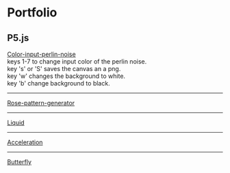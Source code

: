 # Portfolio

## P5.js
 [Color-input-perlin-noise](https://ellamcmorrow.github.io/color-input/) </br>
 keys 1-7 to change input color of the perlin noise. </br>
 key 's' or 'S' saves the canvas an a png. </br>
 key 'w' changes the background to white.</br>
 key 'b' change background to black.</br>
***
[Rose-pattern-generator](https://ellamcmorrow.github.io/p5_RoseGenerator/) <br/>
***
[Liquid](https://ellamcmorrow.github.io/liquids/index.html) <br/>
***

[Acceleration](https://ellamcmorrow.github.io/acceleration-towards-mouse/) <br/>
***
[Butterfly](https://ellamcmorrow.github.io/butterfly/) <br/>



